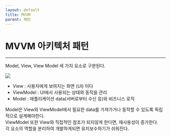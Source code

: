 ```yaml
---
layout: default
title: MVVM
parent: 패턴
---
```


# MVVM 아키텍처 패턴

---

Model, View, View Model 세 가지 요소로 구분된다.

![](../../../images/pattern/mvvm.png)

- View : 사용자에게 보여지는 화면 (UI) 이다
- ViewModel : UI에서 사용되는 상태와 동작을 관리
- Model : 애플리케이션 data(서버로부터 수신 등)와 비즈니스 로직

Model은 View와 ViewModel에서 필요한 data를 가져가거나 동작할 수 있도록 독립적으로 설계해야한다.<br/>
ViewModel 또한 View와 직접적인 참조가 되지않게 한다면, 재사용성이 증가한다.<br/>
각 요소의 역할을 분리하여 개발하게되면 유지보수하기가 쉬워진다.
